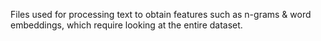Files used for processing text to obtain features such as n-grams & word embeddings, which require looking at the entire dataset.